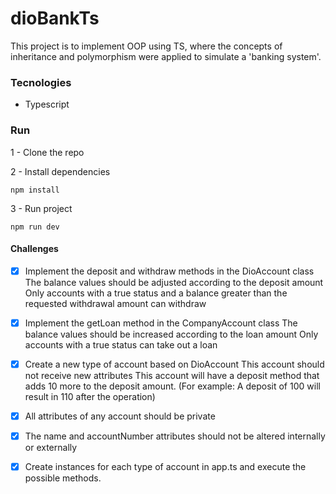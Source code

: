# dioBankTs
This project is to implement OOP using TS, where the concepts of inheritance and polymorphism were applied to simulate a 'banking system'.

### Tecnologies
- Typescript

### Run

1 - Clone the repo

2 - Install dependencies
    
    npm install

3 - Run project

    npm run dev

#### Challenges
- [x] Implement the deposit and withdraw methods in the DioAccount class
The balance values should be adjusted according to the deposit amount
Only accounts with a true status and a balance greater than the requested withdrawal amount can withdraw

- [x] Implement the getLoan method in the CompanyAccount class
The balance values should be increased according to the loan amount
Only accounts with a true status can take out a loan

- [x] Create a new type of account based on DioAccount
This account should not receive new attributes
This account will have a deposit method that adds 10 more to the deposit amount. (For example: A deposit of 100 will result in 110 after the operation)

- [x] All attributes of any account should be private
- [x] The name and accountNumber attributes should not be altered internally or externally
- [x] Create instances for each type of account in app.ts and execute the possible methods.

